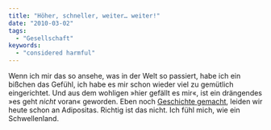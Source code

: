 ```yaml
---
title: "Höher, schneller, weiter… weiter!"
date: "2010-03-02"
tags:
  - "Gesellschaft"
keywords:
  - "considered harmful"
---
```


Wenn ich mir das so ansehe, was in der Welt so passiert, habe ich ein bißchen das Gefühl, ich habe es mir schon wieder viel zu gemütlich eingerichtet. Und aus dem wohligen »hier gefällt es mir«, ist ein drängendes »es geht _nicht_ voran« geworden. Eben noch [Geschichte gemacht](https://www.youtube.com/watch?v=3ckAlX7mSno "Nicht das Originalvideo…"), leiden wir heute schon an Adipositas. Richtig ist das nicht. Ich fühl mich, wie ein Schwellenland.
